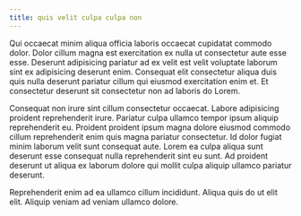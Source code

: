 ```yaml
---
title: quis velit culpa culpa non
---
```


Qui occaecat minim aliqua officia laboris occaecat cupidatat commodo dolor. Dolor cillum magna est exercitation ex nulla ut consectetur aute esse esse. Deserunt adipisicing pariatur ad ex velit est velit voluptate laborum sint ex adipisicing deserunt enim. Consequat elit consectetur aliqua duis quis nulla deserunt pariatur cillum qui eiusmod exercitation enim et. Et consectetur deserunt sit consectetur non ad laboris do Lorem.

Consequat non irure sint cillum consectetur occaecat. Labore adipisicing proident reprehenderit irure. Pariatur culpa ullamco tempor ipsum aliquip reprehenderit eu. Proident proident ipsum magna dolore eiusmod commodo cillum reprehenderit enim quis magna pariatur consectetur. Id dolor fugiat minim laborum velit sunt consequat aute. Lorem ea culpa aliqua sunt deserunt esse consequat nulla reprehenderit sint eu sunt. Ad proident deserunt ut aliqua ex laborum dolore qui mollit culpa aliquip ullamco pariatur deserunt.

Reprehenderit enim ad ea ullamco cillum incididunt. Aliqua quis do ut elit elit. Aliquip veniam ad veniam ullamco dolore.